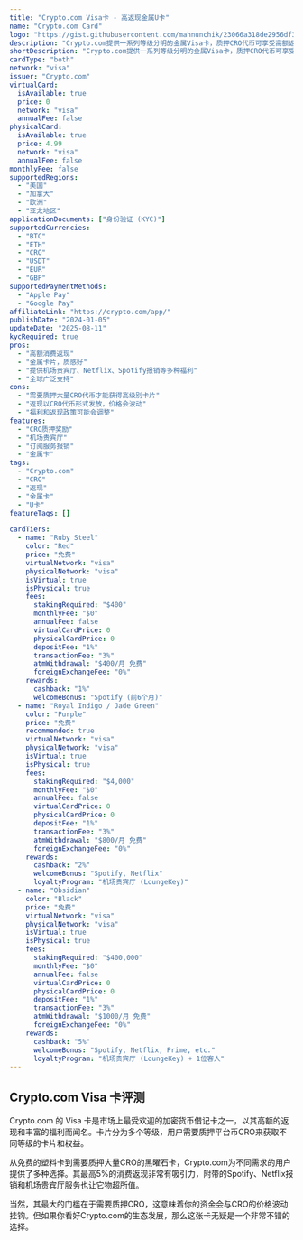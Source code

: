 ```yaml
---
title: "Crypto.com Visa卡 - 高返现金属U卡"
name: "Crypto.com Card"
logo: "https://gist.githubusercontent.com/mahnunchik/23066a318de2956df3c769c87e4e6cbd/raw/e0f246d0e26ce770f3c3adca748a5a454907f8bb/crypto-com-coin-cro-logo.svg"
description: "Crypto.com提供一系列等级分明的金属Visa卡，质押CRO代币可享受高额返现和多种福利。"
shortDescription: "Crypto.com提供一系列等级分明的金属Visa卡，质押CRO代币可享受高额返现和多种福利。"
cardType: "both"
network: "visa"
issuer: "Crypto.com"
virtualCard:
  isAvailable: true
  price: 0
  network: "visa"
  annualFee: false
physicalCard:
  isAvailable: true
  price: 4.99
  network: "visa"
  annualFee: false
monthlyFee: false
supportedRegions:
  - "美国"
  - "加拿大"
  - "欧洲"
  - "亚太地区"
applicationDocuments: ["身份验证 (KYC)"]
supportedCurrencies:
  - "BTC"
  - "ETH"
  - "CRO"
  - "USDT"
  - "EUR"
  - "GBP"
supportedPaymentMethods:
  - "Apple Pay"
  - "Google Pay"
affiliateLink: "https://crypto.com/app/"
publishDate: "2024-01-05"
updateDate: "2025-08-11"
kycRequired: true
pros:
  - "高额消费返现"
  - "金属卡片，质感好"
  - "提供机场贵宾厅、Netflix、Spotify报销等多种福利"
  - "全球广泛支持"
cons:
  - "需要质押大量CRO代币才能获得高级别卡片"
  - "返现以CRO代币形式发放，价格会波动"
  - "福利和返现政策可能会调整"
features:
  - "CRO质押奖励"
  - "机场贵宾厅"
  - "订阅服务报销"
  - "金属卡"
tags:
  - "Crypto.com"
  - "CRO"
  - "返现"
  - "金属卡"
  - "U卡"
featureTags: []

cardTiers:
  - name: "Ruby Steel"
    color: "Red"
    price: "免费"
    virtualNetwork: "visa"
    physicalNetwork: "visa"
    isVirtual: true
    isPhysical: true
    fees:
      stakingRequired: "$400"
      monthlyFee: "$0"
      annualFee: false
      virtualCardPrice: 0
      physicalCardPrice: 0
      depositFee: "1%"
      transactionFee: "3%"
      atmWithdrawal: "$400/月 免费"
      foreignExchangeFee: "0%"
    rewards:
      cashback: "1%"
      welcomeBonus: "Spotify (前6个月)"
  - name: "Royal Indigo / Jade Green"
    color: "Purple"
    price: "免费"
    recommended: true
    virtualNetwork: "visa"
    physicalNetwork: "visa"
    isVirtual: true
    isPhysical: true
    fees:
      stakingRequired: "$4,000"
      monthlyFee: "$0"
      annualFee: false
      virtualCardPrice: 0
      physicalCardPrice: 0
      depositFee: "1%"
      transactionFee: "3%"
      atmWithdrawal: "$800/月 免费"
      foreignExchangeFee: "0%"
    rewards:
      cashback: "2%"
      welcomeBonus: "Spotify, Netflix"
      loyaltyProgram: "机场贵宾厅 (LoungeKey)"
  - name: "Obsidian"
    color: "Black"
    price: "免费"
    virtualNetwork: "visa"
    physicalNetwork: "visa"
    isVirtual: true
    isPhysical: true
    fees:
      stakingRequired: "$400,000"
      monthlyFee: "$0"
      annualFee: false
      virtualCardPrice: 0
      physicalCardPrice: 0
      depositFee: "1%"
      transactionFee: "3%"
      atmWithdrawal: "$1000/月 免费"
      foreignExchangeFee: "0%"
    rewards:
      cashback: "5%"
      welcomeBonus: "Spotify, Netflix, Prime, etc."
      loyaltyProgram: "机场贵宾厅 (LoungeKey) + 1位客人"
---
```


## Crypto.com Visa 卡评测

Crypto.com 的 Visa 卡是市场上最受欢迎的加密货币借记卡之一，以其高额的返现和丰富的福利而闻名。卡片分为多个等级，用户需要质押平台币CRO来获取不同等级的卡片和权益。

从免费的塑料卡到需要质押大量CRO的黑曜石卡，Crypto.com为不同需求的用户提供了多种选择。其最高5%的消费返现非常有吸引力，附带的Spotify、Netflix报销和机场贵宾厅服务也让它物超所值。

当然，其最大的门槛在于需要质押CRO，这意味着你的资金会与CRO的价格波动挂钩。但如果你看好Crypto.com的生态发展，那么这张卡无疑是一个非常不错的选择。
